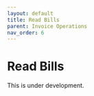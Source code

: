 ```yaml
---
layout: default
title: Read Bills
parent: Invoice Operations
nav_order: 6
---
```

# Read Bills

This is under development.